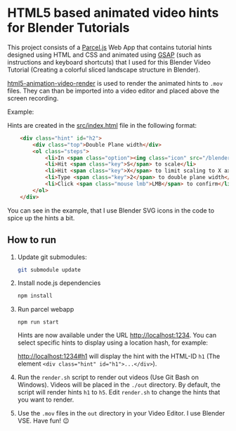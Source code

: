 # HTML5 based animated video hints for Blender Tutorials

This project consists of a [Parcel.js](https://) Web App that contains tutorial hints designed using HTML and CSS and animated using [GSAP](https://) (such as instructions and keyboard shortcuts) that I used for this Blender Video Tutorial (Creating a colorful sliced landscape structure in Blender).

[html5-animation-video-render](https://) is used to render the animated hints to `.mov` files. They can than be imported into a video editor and placed above the screen recording.

Example:



Hints are created in the [src/index.html](src/index.html) file in the following format:

```html
    <div class="hint" id="h2">
        <div class="top">Double Plane width</div>
        <ol class="steps">
            <li>In <span class="option"><img class="icon" src="/blender-icons/blender-icons/object_data.svg"/>Object Mode</span>, select the plane</li>
            <li>Hit <span class="key">S</span> to scale</li>
            <li>Hit <span class="key">X</span> to limit scaling to X axis</li>
            <li>Type <span class="key">2</span> to double plane width</li>
            <li>Click <span class="mouse lmb">LMB</span> to confirm</li>
        </ol>
    </div>
```

You can see in the example, that I use Blender SVG icons in the code to spice up the hints a bit.

## How to run

1. Update git submodules:

    ```sh
    git submodule update
    ```

2. Install node.js dependencies

    ```sh
    npm install
    ```
3. Run parcel webapp

    ```
    npm run start
    ```

    Hints are now available under the URL [http://localhost:1234](http://localhost:1234). You can select specific hints to display using a location hash, for example:

    [http://localhost:1234#h1](http://localhost:1234#h1) will display the hint with the HTML-ID `h1` (The element `<div class="hint" id="h1">...</div>`).
4. Run the `render.sh` script to render out videos (Use Git Bash on Windows). Videos will be placed in the `./out` directory. By default, the script will render hints `h1` to `h5`. Edit `render.sh` to change the hints that you want to render.
5. Use the `.mov` files in the `out` directory in your Video Editor. I use Blender VSE. Have fun! 😉